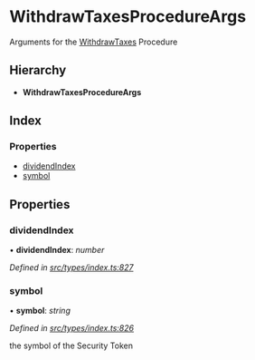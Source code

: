 # WithdrawTaxesProcedureArgs

Arguments for the [WithdrawTaxes](../enums/_types_index_.proceduretype.md#withdrawtaxes) Procedure

## Hierarchy

* **WithdrawTaxesProcedureArgs**

## Index

### Properties

* [dividendIndex](_types_index_.withdrawtaxesprocedureargs.md#dividendindex)
* [symbol](_types_index_.withdrawtaxesprocedureargs.md#symbol)

## Properties

### dividendIndex

• **dividendIndex**: _number_

_Defined in_ [_src/types/index.ts:827_](https://github.com/PolymathNetwork/polymath-sdk/blob/550676f/src/types/index.ts#L827)

### symbol

• **symbol**: _string_

_Defined in_ [_src/types/index.ts:826_](https://github.com/PolymathNetwork/polymath-sdk/blob/550676f/src/types/index.ts#L826)

the symbol of the Security Token

